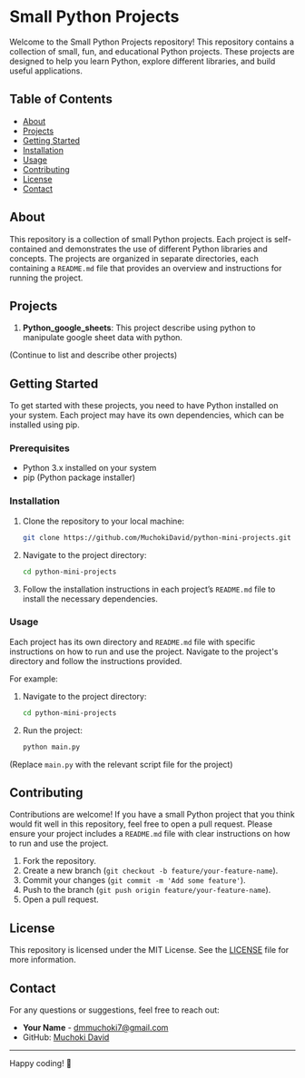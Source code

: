 # Small Python Projects

Welcome to the Small Python Projects repository! This repository contains a collection of small, fun, and educational Python projects. These projects are designed to help you learn Python, explore different libraries, and build useful applications.

## Table of Contents

- [About](#about)
- [Projects](#projects)
- [Getting Started](#getting-started)
- [Installation](#installation)
- [Usage](#usage)
- [Contributing](#contributing)
- [License](#license)
- [Contact](#contact)

## About

This repository is a collection of small Python projects. Each project is self-contained and demonstrates the use of different Python libraries and concepts. The projects are organized in separate directories, each containing a `README.md` file that provides an overview and instructions for running the project.

## Projects

1. **Python_google_sheets**: This project describe using python to manipulate google sheet data with python.

(Continue to list and describe other projects)

## Getting Started

To get started with these projects, you need to have Python installed on your system. Each project may have its own dependencies, which can be installed using pip.

### Prerequisites

- Python 3.x installed on your system
- pip (Python package installer)

### Installation

1. Clone the repository to your local machine:

    ```bash
    git clone https://github.com/MuchokiDavid/python-mini-projects.git
    ```

2. Navigate to the project directory:

    ```bash
    cd python-mini-projects
    ```

3. Follow the installation instructions in each project’s `README.md` file to install the necessary dependencies.

### Usage

Each project has its own directory and `README.md` file with specific instructions on how to run and use the project. Navigate to the project's directory and follow the instructions provided.

For example:

1. Navigate to the project directory:

    ```bash
    cd python-mini-projects
    ```

2. Run the project:

    ```bash
    python main.py
    ```

(Replace `main.py` with the relevant script file for the project)

## Contributing

Contributions are welcome! If you have a small Python project that you think would fit well in this repository, feel free to open a pull request. Please ensure your project includes a `README.md` file with clear instructions on how to run and use the project.

1. Fork the repository.
2. Create a new branch (`git checkout -b feature/your-feature-name`).
3. Commit your changes (`git commit -m 'Add some feature'`).
4. Push to the branch (`git push origin feature/your-feature-name`).
5. Open a pull request.

## License

This repository is licensed under the MIT License. See the [LICENSE](LICENSE) file for more information.

## Contact

For any questions or suggestions, feel free to reach out:

- **Your Name** - [dmmuchoki7@gmail.com](mailto:dmmuchoki7@gmail.com)
- GitHub: [Muchoki David](https://github.com/MuchokiDavid)

---

Happy coding! 🚀
